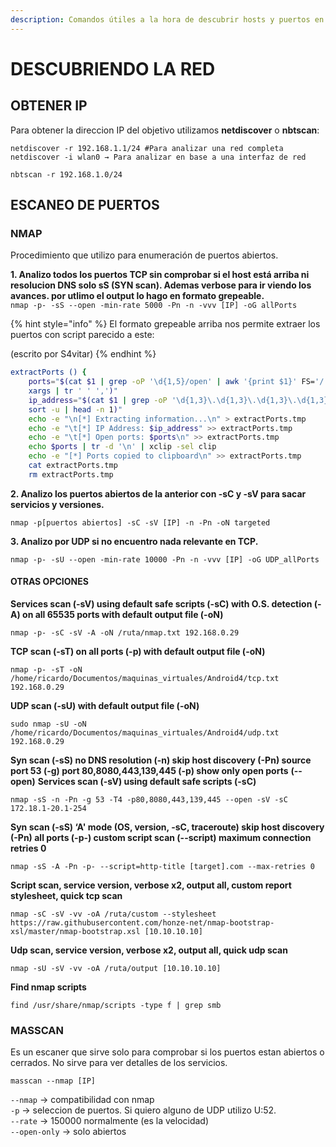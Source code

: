 ```yaml
---
description: Comandos útiles a la hora de descubrir hosts y puertos en una red.
---
```


# DESCUBRIENDO LA RED

## OBTENER IP

Para obtener la direccion IP del objetivo utilizamos **netdiscover** o **nbtscan**:

`netdiscover -r 192.168.1.1/24 #Para analizar una red completa`  
`netdiscover -i wlan0 → Para analizar en base a una interfaz de red`

`nbtscan -r 192.168.1.0/24`

## ESCANEO DE PUERTOS

### NMAP

Procedimiento que utilizo para enumeración de puertos abiertos.

**1. Analizo todos los puertos TCP sin comprobar si el host está arriba ni resolucion DNS solo sS \(SYN scan\). Ademas verbose para ir viendo los avances. por utlimo el output lo hago en formato grepeable.**  
 `nmap -p- -sS --open -min-rate 5000 -Pn -n -vvv [IP] -oG allPorts`

{% hint style="info" %}
El formato grepeable arriba nos permite extraer los puertos con script parecido a este:

\(escrito por S4vitar\)
{% endhint %}

```bash
extractPorts () {
	ports="$(cat $1 | grep -oP '\d{1,5}/open' | awk '{print $1}' FS='/' | 
	xargs | tr ' ' ',')" 
	ip_address="$(cat $1 | grep -oP '\d{1,3}\.\d{1,3}\.\d{1,3}\.\d{1,3}' | 
	sort -u | head -n 1)" 
	echo -e "\n[*] Extracting information...\n" > extractPorts.tmp
	echo -e "\t[*] IP Address: $ip_address" >> extractPorts.tmp
	echo -e "\t[*] Open ports: $ports\n" >> extractPorts.tmp
	echo $ports | tr -d '\n' | xclip -sel clip
	echo -e "[*] Ports copied to clipboard\n" >> extractPorts.tmp
	cat extractPorts.tmp
	rm extractPorts.tmp
```

**2. Analizo los puertos abiertos de la anterior con -sC y -sV para sacar servicios y versiones.**

`nmap -p[puertos abiertos] -sC -sV [IP] -n -Pn -oN targeted`

**3. Analizo por UDP si no encuentro nada relevante en TCP.**

`nmap -p- -sU --open -min-rate 10000 -Pn -n -vvv [IP] -oG UDP_allPorts`

#### **OTRAS OPCIONES**

**Services scan \(-sV\) using default safe scripts \(-sC\) with O.S. detection \(-A\) on all 65535 ports with default output file \(-oN\)**

`nmap -p- -sC -sV -A -oN /ruta/nmap.txt 192.168.0.29`

**TCP scan \(-sT\) on all ports \(-p\) with default output file \(-oN\)**

`nmap -p- -sT -oN /home/ricardo/Documentos/maquinas_virtuales/Android4/tcp.txt 192.168.0.29`

**UDP scan \(-sU\) with default output file \(-oN\)**

`sudo nmap -sU -oN /home/ricardo/Documentos/maquinas_virtuales/Android4/udp.txt 192.168.0.29`

**Syn scan \(-sS\) no DNS resolution \(-n\) skip host discovery \(-Pn\) source port 53 \(-g\) port 80,8080,443,139,445 \(-p\) show only open ports** **\(--open\)** **Services scan \(-sV\) using default safe scripts \(-sC\)**

`nmap -sS -n -Pn -g 53 -T4 -p80,8080,443,139,445 --open -sV -sC 172.18.1-20.1-254`

**Syn scan \(-sS\) ‘A' mode \(OS, version, -sC, traceroute\) skip host discovery \(-Pn\) all ports \(-p-\) custom script scan \(--script\) maximum connection retries 0**

`nmap -sS -A -Pn -p- --script=http-title [target].com --max-retries 0`

**Script scan, service version, verbose x2, output all, custom report stylesheet, quick tcp scan**

`nmap -sC -sV -vv -oA /ruta/custom --stylesheet https://raw.githubusercontent.com/honze-net/nmap-bootstrap-xsl/master/nmap-bootstrap.xsl [10.10.10.10]`

**Udp scan, service version, verbose x2, output all, quick udp scan**

`nmap -sU -sV -vv -oA /ruta/output [10.10.10.10]`

**Find nmap scripts**

`find /usr/share/nmap/scripts -type f | grep smb`

### **MASSCAN**

Es un escaner que sirve solo para comprobar si los puertos estan abiertos o cerrados. No sirve para ver detalles de los servicios.

`masscan --nmap [IP]`

`--nmap` → compatibilidad con nmap  
`-p` → seleccion de puertos. Si quiero alguno de UDP utilizo U:52.  
`--rate` → 150000 normalmente \(es la velocidad\)  
`--open-only` → solo abiertos


